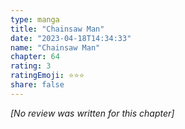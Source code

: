 ```yaml
---
type: manga
title: "Chainsaw Man"
date: "2023-04-18T14:34:33"
name: "Chainsaw Man"
chapter: 64
rating: 3
ratingEmoji: ⭐️⭐️⭐️
share: false
---
```


_[No review was written for this chapter]_
